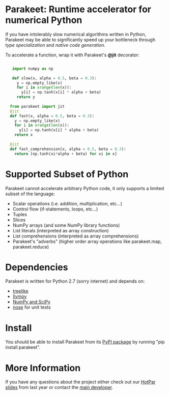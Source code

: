 Parakeet: Runtime accelerator for numerical Python
====

If you have intolerably slow numerical algorithms written in Python, 
Parakeet may be able to significantly speed up your bottleneck through 
*type specialization* and *native code generation*. 

To accelerate a function, wrap it with Parakeet's **@jit** decorator:

```python 

   import numpy as np 
   
   def slow(x, alpha = 0.5, beta = 0.3):
     y = np.empty_like(x)
     for i in xrange(len(x)):
       y[i] = np.tanh(x[i] * alpha + beta)
     return y
     
  from parakeet import jit 
  @jit
  def fast(x, alpha = 0.5, beta = 0.3):
    y = np.empty_like(x)
    for i in xrange(len(x)):
      y[i] = np.tanh(x[i] * alpha + beta)
    return x 
    
  @jit
  def fast_comprehension(x, alpha = 0.5, beta = 0.3):
    return [np.tanh(xi*alpha + beta) for xi in x] 
```

Supported Subset of Python
====

Parakeet cannot accelerate arbitrary Python code, it only supports a limited subset of the language:

  * Scalar operations (i.e. addition, multiplication, etc...)
  * Control flow (if-statements, loops, etc...)
  * Tuples
  * Slices
  * NumPy arrays (and some NumPy library functions) 
  * List literals (interpreted as array construction)
  * List comprehensions (interpreted as array comprehensions)
  * Parakeet's "adverbs" (higher order array operations like parakeet.map, parakeet.reduce)

Dependencies
====

Parakeet is written for Python 2.7 (sorry internet) and depends on:

* [treelike](https://github.com/iskandr/treelike)
* [llvmpy](https://github.com/llvmpy/llvmpy)
* [NumPy and SciPy](http://www.scipy.org/install.html)
* [nose](https://nose.readthedocs.org/en/latest/) for unit tests

Install
====
You should be able to install Parakeet from its [PyPI package](https://pypi.python.org/pypi/parakeet/) by running "pip install parakeet". 

More Information
====
If you have any questions about the project either check out our [HotPar slides](https://www.usenix.org/conference/hotpar12/parakeet-just-time-parallel-accelerator-python) 
from last year or contact the [main developer](http://www.rubinsteyn.com).

